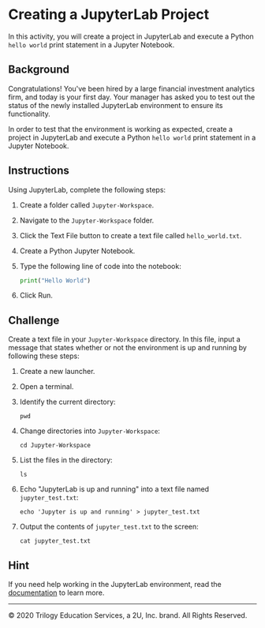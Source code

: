 # Creating a JupyterLab Project

In this activity, you will create a project in JupyterLab and execute a Python `hello world` print statement in a Jupyter Notebook.

## Background

Congratulations! You've been hired by a large financial investment analytics firm, and today is your first day. Your manager has asked you to test out the status of the newly installed JupyterLab environment to ensure its functionality.

In order to test that the environment is working as expected, create a project in JupyterLab and execute a Python `hello world` print statement in a Jupyter Notebook.

## Instructions

Using JupyterLab, complete the following steps:

1. Create a folder called `Jupyter-Workspace`.

2. Navigate to the `Jupyter-Workspace` folder.

3. Click the Text File button to create a text file called `hello_world.txt`.

4. Create a Python Jupyter Notebook.

5. Type the following line of code into the notebook:

    ```python
    print("Hello World")
    ```

6. Click Run.

## Challenge

Create a text file in your `Jupyter-Workspace` directory. In this file, input a message that states whether or not the environment is up and running by following these steps:

1. Create a new launcher.

2. Open a terminal.

3. Identify the current directory:

    ```shell
    pwd
    ```

4. Change directories into `Jupyter-Workspace`:

    ```shell
    cd Jupyter-Workspace
    ```

5. List the files in the directory:

    ```shell
    ls
    ```

6. Echo "JupyterLab is up and running" into a text file named `jupyter_test.txt`:

    ```shell
    echo 'Jupyter is up and running' > jupyter_test.txt
    ```

7. Output the contents of `jupyter_test.txt` to the screen:

    ```shell
    cat jupyter_test.txt
    ```

## Hint

If you need help working in the JupyterLab environment, read the [documentation](https://jupyterlab.readthedocs.io/en/stable/user/interface.html#) to learn more.

---

© 2020 Trilogy Education Services, a 2U, Inc. brand. All Rights Reserved.

